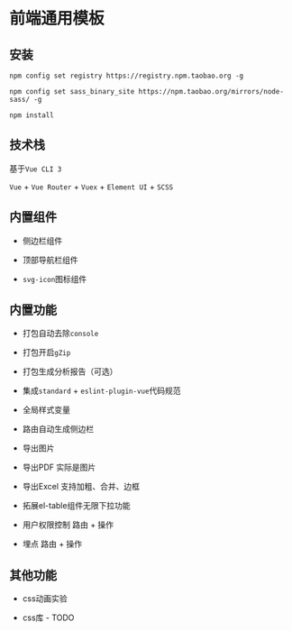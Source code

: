 # 前端通用模板

## 安装

`npm config set registry https://registry.npm.taobao.org -g`

`npm config set sass_binary_site https://npm.taobao.org/mirrors/node-sass/ -g`

`npm install`

## 技术栈

基于`Vue CLI 3`

`Vue` + `Vue Router` + `Vuex` + `Element UI` + `SCSS`

## 内置组件

* 侧边栏组件

* 顶部导航栏组件

* `svg-icon`图标组件

## 内置功能

* 打包自动去除`console`

* 打包开启`gZip`

* 打包生成分析报告（可选）

* 集成`standard` + `eslint-plugin-vue`代码规范

* 全局样式变量

* 路由自动生成侧边栏

* 导出图片

* 导出PDF 实际是图片

* 导出Excel 支持加粗、合并、边框

* 拓展el-table组件无限下拉功能

* 用户权限控制 路由 + 操作

* 埋点 路由 + 操作

## 其他功能

* css动画实验

* css库 - TODO
